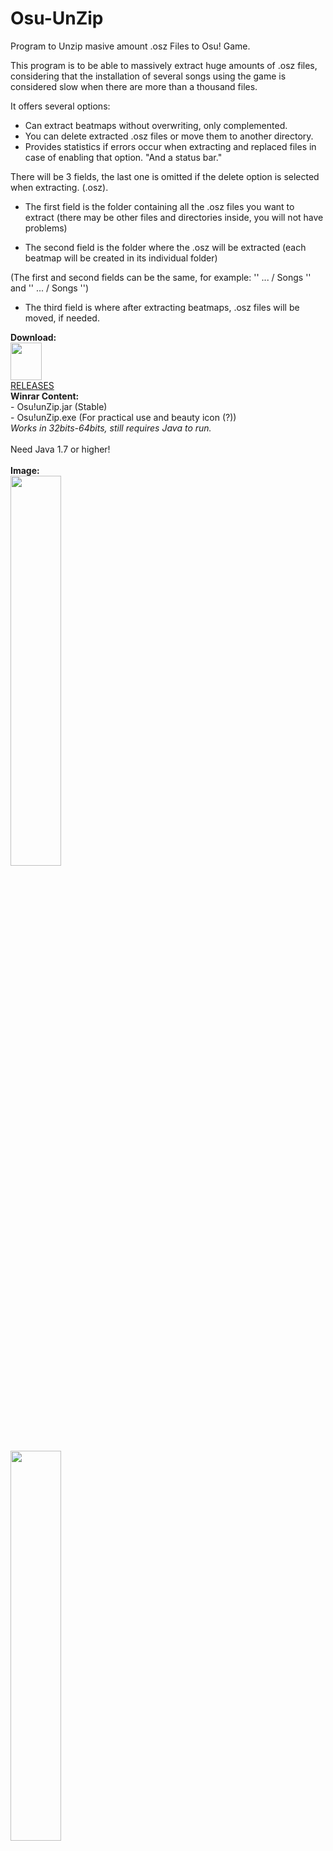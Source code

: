 # Osu-UnZip
Program to Unzip masive amount .osz Files to Osu! Game.

This program is to be able to massively extract huge amounts of .osz files, considering that the installation of several songs using the game is considered slow when there are more than a thousand files.

It offers several options:
- Can extract beatmaps without overwriting, only complemented.
- You can delete extracted .osz files or move them to another directory.
- Provides statistics if errors occur when extracting and replaced files in case of enabling that option.
"And a status bar."

There will be 3 fields, the last one is omitted if the delete option is selected when extracting. (.osz).

- The first field is the folder containing all the .osz files you want to extract (there may be other files and directories inside, you will not have problems)

- The second field is the folder where the .osz will be extracted (each beatmap will be created in its individual folder)

(The first and second fields can be the same, for example: '' ... / Songs '' and '' ... / Songs '')

- The third field is where after extracting beatmaps, .osz files will be moved, if needed.

<strong>Download:</strong>
<br>
<img src="http://puu.sh/sPRcl.png" width='50px' height='60px'>
<br>
<a href="https://github.com/GarciaMiguelangel/Osu-UnZip/releases">RELEASES</a>
<br><strong>Winrar Content:</strong>
<br>- Osu!unZip.jar (Stable) 
<br>- Osu!unZip.exe (For practical use and beauty icon (?)) 
<br><em>Works in 32bits-64bits, still requires Java to run.</em>
<br><br>Need Java 1.7 or higher! 
<br><br>
<strong>Image:</strong><br>
<img src="http://puu.sh/sPRZn.png" width='40%'>
<br>
<img src="http://puu.sh/sPS7U.png" width='40%'>

